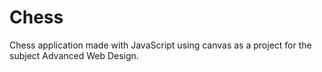 # Chess
Chess application made with JavaScript using canvas as a project for the subject Advanced Web Design.
